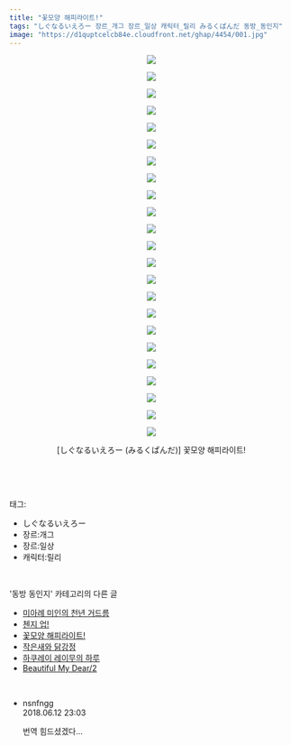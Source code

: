 ```yaml
---
title: "꽃모양 해피라이트!"
tags: "しぐなるいえろー 장르_개그 장르_일상 캐릭터_릴리 みるくぱんだ 동방_동인지"
image: "https://d1quptcelcb84e.cloudfront.net/ghap/4454/001.jpg"
---
```

<div class="article">
<p style="text-align: center; clear: none; float: none;"><img src="{{ site.imgserver8 }}/ghap/4454/001.jpg"/></p>
<p style="text-align: center; clear: none; float: none;"><img src="{{ site.imgserver8 }}/ghap/4454/002.jpg"/></p>
<p style="text-align: center; clear: none; float: none;"><img src="{{ site.imgserver8 }}/ghap/4454/003.jpg"/></p>
<p style="text-align: center; clear: none; float: none;"><img src="{{ site.imgserver8 }}/ghap/4454/004.jpg"/></p>
<p style="text-align: center; clear: none; float: none;"><img src="{{ site.imgserver8 }}/ghap/4454/005.jpg"/></p>
<p style="text-align: center; clear: none; float: none;"><img src="{{ site.imgserver8 }}/ghap/4454/006.jpg"/></p>
<p style="text-align: center; clear: none; float: none;"><img src="{{ site.imgserver8 }}/ghap/4454/007.jpg"/></p>
<p style="text-align: center; clear: none; float: none;"><img src="{{ site.imgserver8 }}/ghap/4454/008.jpg"/></p>
<p style="text-align: center; clear: none; float: none;"><img src="{{ site.imgserver8 }}/ghap/4454/009.jpg"/></p>
<p style="text-align: center; clear: none; float: none;"><img src="{{ site.imgserver8 }}/ghap/4454/010.jpg"/></p>
<p style="text-align: center; clear: none; float: none;"><img src="{{ site.imgserver8 }}/ghap/4454/011.jpg"/></p>
<p style="text-align: center; clear: none; float: none;"><img src="{{ site.imgserver8 }}/ghap/4454/012.jpg"/></p>
<p style="text-align: center; clear: none; float: none;"><img src="{{ site.imgserver8 }}/ghap/4454/013.jpg"/></p>
<p style="text-align: center; clear: none; float: none;"><img src="{{ site.imgserver8 }}/ghap/4454/014.jpg"/></p>
<p style="text-align: center; clear: none; float: none;"><img src="{{ site.imgserver8 }}/ghap/4454/015.jpg"/></p>
<p style="text-align: center; clear: none; float: none;"><img src="{{ site.imgserver8 }}/ghap/4454/016.jpg"/></p>
<p style="text-align: center; clear: none; float: none;"><img src="{{ site.imgserver8 }}/ghap/4454/017.jpg"/></p>
<p style="text-align: center; clear: none; float: none;"><img src="{{ site.imgserver8 }}/ghap/4454/018.jpg"/></p>
<p style="text-align: center; clear: none; float: none;"><img src="{{ site.imgserver8 }}/ghap/4454/019.jpg"/></p>
<p style="text-align: center; clear: none; float: none;"><img src="{{ site.imgserver8 }}/ghap/4454/020.jpg"/></p>
<p style="text-align: center; clear: none; float: none;"><img src="{{ site.imgserver8 }}/ghap/4454/021.jpg"/></p>
<p style="text-align: center; clear: none; float: none;"><img src="{{ site.imgserver8 }}/ghap/4454/022.jpg"/></p>
<p style="text-align: center; clear: none; float: none;"><img src="{{ site.imgserver8 }}/ghap/4454/023.jpg"/></p>
<p style="text-align: center; clear: none; float: none;">[しぐなるいえろー (みるくぱんだ)] 꽃모양 해피라이트!</p>
<p><br/></p>
</div><br/>
<div class="tagTrail">
<p>태그: </p>
<ul>
<li>しぐなるいえろー</li>
<li>장르:개그</li>
<li>장르:일상</li>
<li>캐릭터:릴리</li>
</ul>
</div><br/>
<div class="another">
<p>'동방 동인지' 카테고리의 다른 글</p>
<ul>
<li><a href="/ghap_4456">미아례 미인의 천년 거드름</a></li>
<li><a href="/ghap_4455">첸지 업!</a></li>
<li><a href="/ghap_4454">꽃모양 해피라이트!</a></li>
<li><a href="/ghap_4452">작은새와 닭강정</a></li>
<li><a href="/ghap_4451">하쿠레이 레이무의 하루</a></li>
<li><a href="/ghap_4450">Beautiful My Dear/2</a></li>
</ul>
</div><br/>
<div class="cb_module cb_fluid">
<div class="cb_wrt cb_profile">
<div class="comment">
<ul>
<li class="cb_thumb_off" id="comment15269822">
<div class="cb_comment_area">
<div class="cb_info_area">
<div class="cb_section">
<span class="cb_nick_name">nsnfngg</span>
</div>
<div class="cb_section">
<span class="cb_date">2018.06.12 23:03 </span>
</div>
</div>
<div class="cb_dsc_comment">
<p class="cb_dsc">
											번역 힘드셨겠다...
										</p>
</div>
</div></li>
</ul>
</div>
</div><!-- commentList close -->
</div><br/>
